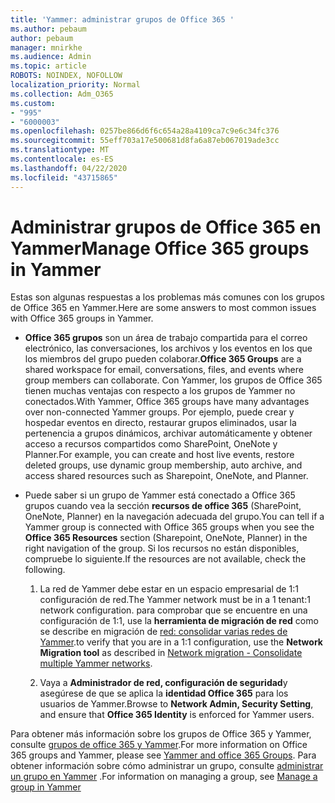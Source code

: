 ```yaml
---
title: 'Yammer: administrar grupos de Office 365 '
ms.author: pebaum
author: pebaum
manager: mnirkhe
ms.audience: Admin
ms.topic: article
ROBOTS: NOINDEX, NOFOLLOW
localization_priority: Normal
ms.collection: Adm_O365
ms.custom:
- "995"
- "6000003"
ms.openlocfilehash: 0257be866d6f6c654a28a4109ca7c9e6c34fc376
ms.sourcegitcommit: 55eff703a17e500681d8fa6a87eb067019ade3cc
ms.translationtype: MT
ms.contentlocale: es-ES
ms.lasthandoff: 04/22/2020
ms.locfileid: "43715865"
---
```

# <a name="manage-office-365-groups-in-yammer"></a><span data-ttu-id="8586d-102">Administrar grupos de Office 365 en Yammer</span><span class="sxs-lookup"><span data-stu-id="8586d-102">Manage Office 365 groups in Yammer</span></span>

<span data-ttu-id="8586d-103">Estas son algunas respuestas a los problemas más comunes con los grupos de Office 365 en Yammer.</span><span class="sxs-lookup"><span data-stu-id="8586d-103">Here are some answers to most common issues with Office 365 groups in Yammer.</span></span>

* <span data-ttu-id="8586d-104">**Office 365 grupos** son un área de trabajo compartida para el correo electrónico, las conversaciones, los archivos y los eventos en los que los miembros del grupo pueden colaborar.</span><span class="sxs-lookup"><span data-stu-id="8586d-104">**Office 365 Groups** are a shared workspace for email, conversations, files, and events where group members can collaborate.</span></span> <span data-ttu-id="8586d-105">Con Yammer, los grupos de Office 365 tienen muchas ventajas con respecto a los grupos de Yammer no conectados.</span><span class="sxs-lookup"><span data-stu-id="8586d-105">With Yammer, Office 365 groups have many advantages over non-connected Yammer groups.</span></span> <span data-ttu-id="8586d-106">Por ejemplo, puede crear y hospedar eventos en directo, restaurar grupos eliminados, usar la pertenencia a grupos dinámicos, archivar automáticamente y obtener acceso a recursos compartidos como SharePoint, OneNote y Planner.</span><span class="sxs-lookup"><span data-stu-id="8586d-106">For example, you can create and host live events, restore deleted groups, use dynamic group membership, auto archive, and access shared resources such as Sharepoint, OneNote, and Planner.</span></span>

* <span data-ttu-id="8586d-107">Puede saber si un grupo de Yammer está conectado a Office 365 grupos cuando vea la sección **recursos de office 365** (SharePoint, OneNote, Planner) en la navegación adecuada del grupo.</span><span class="sxs-lookup"><span data-stu-id="8586d-107">You can tell if a Yammer group is connected with Office 365 groups when you see the **Office 365 Resources** section (Sharepoint, OneNote, Planner) in the right navigation of the group.</span></span> <span data-ttu-id="8586d-108">Si los recursos no están disponibles, compruebe lo siguiente.</span><span class="sxs-lookup"><span data-stu-id="8586d-108">If the resources are not available, check the following.</span></span>

  1. <span data-ttu-id="8586d-109">La red de Yammer debe estar en un espacio empresarial de 1:1 configuración de red.</span><span class="sxs-lookup"><span data-stu-id="8586d-109">The Yammer network must be in a 1 tenant:1 network configuration.</span></span> <span data-ttu-id="8586d-110">para comprobar que se encuentre en una configuración de 1:1, use la **herramienta de migración de red** como se describe en migración de [red: consolidar varias redes de Yammer](https://docs.microsoft.com/yammer/configure-your-yammer-network/consolidate-multiple-yammer-networks).</span><span class="sxs-lookup"><span data-stu-id="8586d-110">to verify that you are in a 1:1 configuration, use the **Network Migration tool** as described in [Network migration - Consolidate multiple Yammer networks](https://docs.microsoft.com/yammer/configure-your-yammer-network/consolidate-multiple-yammer-networks).</span></span>

  2. <span data-ttu-id="8586d-111">Vaya a **Administrador de red, configuración de seguridad**y asegúrese de que se aplica la **identidad Office 365** para los usuarios de Yammer.</span><span class="sxs-lookup"><span data-stu-id="8586d-111">Browse to **Network Admin, Security Setting**, and ensure that **Office 365 Identity** is enforced for Yammer users.</span></span>

<span data-ttu-id="8586d-112">Para obtener más información sobre los grupos de Office 365 y Yammer, consulte [grupos de office 365 y Yammer](https://docs.microsoft.com/yammer/manage-yammer-groups/yammer-and-office-365-groups).</span><span class="sxs-lookup"><span data-stu-id="8586d-112">For more information on Office 365 groups and Yammer, please see [Yammer and office 365 Groups](https://docs.microsoft.com/yammer/manage-yammer-groups/yammer-and-office-365-groups).</span></span> <span data-ttu-id="8586d-113">Para obtener información sobre cómo administrar un grupo, consulte [administrar un grupo en Yammer](https://support.office.com/article/Manage-a-group-in-Yammer-6e05c6d6-5548-4c88-89cd-e6757a514ef2) .</span><span class="sxs-lookup"><span data-stu-id="8586d-113">For information on managing a group, see [Manage a group in Yammer](https://support.office.com/article/Manage-a-group-in-Yammer-6e05c6d6-5548-4c88-89cd-e6757a514ef2)</span></span>
